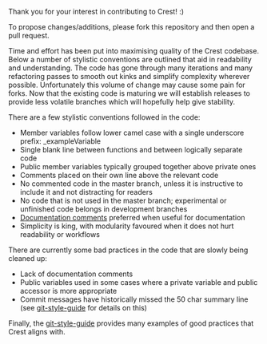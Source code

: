 Thank you for your interest in contributing to Crest! :)

To propose changes/additions, please fork this repository and then open a pull request.

Time and effort has been put into maximising quality of the Crest codebase. Below a number of stylistic conventions are outlined that aid in readability and understanding. The code has gone through many iterations and many refactoring passes to smooth out kinks and simplify complexity wherever possible. Unfortunately this volume of change may cause some pain for forks. Now that the existing code is maturing we will establish releases to provide less volatile branches which will hopefully help give stability.

There are a few stylistic conventions followed in the code:

* Member variables follow lower camel case with a single underscore prefix: \_exampleVariable
* Single blank line between functions and between logically separate code
* Public member variables typically grouped together above private ones
* Comments placed on their own line above the relevant code
* No commented code in the master branch, unless it is instructive to include it and not distracting for readers
* No code that is not used in the master branch; experimental or unfinished code belongs in development branches
* [Documentation comments](https://docs.microsoft.com/en-us/dotnet/csharp/programming-guide/xmldoc/xml-documentation-comments) preferred when useful for documentation
* Simplicity is king, with modularity favoured when it does not hurt readability or workflows

There are currently some bad practices in the code that are slowly being cleaned up:

* Lack of documentation comments
* Public variables used in some cases where a private variable and public accessor is more appropriate
* Commit messages have historically missed the 50 char summary line (see [git-style-guide](https://github.com/agis/git-style-guide) for details on this)

Finally, the [git-style-guide](https://github.com/agis/git-style-guide) provides many examples of good practices that Crest aligns with.
